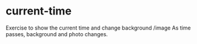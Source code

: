 # current-time
 Exercise to show the current time and change background /image
As time passes, background and photo changes.
